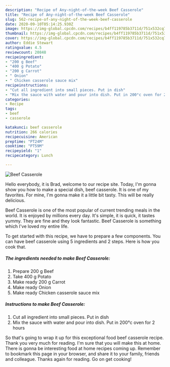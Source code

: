 ```yaml
---
description: "Recipe of Any-night-of-the-week Beef Casserole"
title: "Recipe of Any-night-of-the-week Beef Casserole"
slug: 562-recipe-of-any-night-of-the-week-beef-casserole
date: 2020-09-10T05:14:25.930Z
image: https://img-global.cpcdn.com/recipes/b4ff119785b3711d/751x532cq70/beef-casserole-recipe-main-photo.jpg
thumbnail: https://img-global.cpcdn.com/recipes/b4ff119785b3711d/751x532cq70/beef-casserole-recipe-main-photo.jpg
cover: https://img-global.cpcdn.com/recipes/b4ff119785b3711d/751x532cq70/beef-casserole-recipe-main-photo.jpg
author: Eddie Stewart
ratingvalue: 4.5
reviewcount: 20848
recipeingredient:
- "200 g Beef"
- "400 g Potato"
- "200 g Carrot"
- " Onion"
- " Chicken casserole sauce mix"
recipeinstructions:
- "Cut all ingredient into small pieces. Put in dish"
- "Mix the sauce with water and pour into dish. Put in 200°c oven for 2 hours"
categories:
- Recipe
tags:
- beef
- casserole

katakunci: beef casserole 
nutrition: 266 calories
recipecuisine: American
preptime: "PT24M"
cooktime: "PT59M"
recipeyield: "1"
recipecategory: Lunch

---
```



![Beef Casserole](https://img-global.cpcdn.com/recipes/b4ff119785b3711d/751x532cq70/beef-casserole-recipe-main-photo.jpg)

Hello everybody, it is Brad, welcome to our recipe site. Today, I'm gonna show you how to make a special dish, beef casserole. It is one of my favorites. For mine, I'm gonna make it a little bit tasty. This will be really delicious.

Beef Casserole is one of the most popular of current trending meals in the world. It is enjoyed by millions every day. It's simple, it is quick, it tastes yummy. They are fine and they look fantastic. Beef Casserole is something which I've loved my entire life.




To get started with this recipe, we have to prepare a few components. You can have beef casserole using 5 ingredients and 2 steps. Here is how you cook that.

<!--inarticleads1-->

##### The ingredients needed to make Beef Casserole:

1. Prepare 200 g Beef
1. Take 400 g Potato
1. Make ready 200 g Carrot
1. Make ready  Onion
1. Make ready  Chicken casserole sauce mix




<!--inarticleads2-->

##### Instructions to make Beef Casserole:

1. Cut all ingredient into small pieces. Put in dish
1. Mix the sauce with water and pour into dish. Put in 200°c oven for 2 hours




So that's going to wrap it up for this exceptional food beef casserole recipe. Thank you very much for reading. I'm sure that you will make this at home. There is gonna be interesting food at home recipes coming up. Remember to bookmark this page in your browser, and share it to your family, friends and colleague. Thanks again for reading. Go on get cooking!
